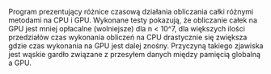 Program prezentujący różnice czasową działania obliczania całki różnymi metodami na CPU i GPU.
Wykonane testy pokazują, że obliczanie całek na GPU jest mniej opłacalne (wolniejsze) dla n < 10^7, dla większych ilości przedziałów czas wykonania obliczeń na CPU drastycznie się zwiększa gdzie czas wykonania na GPU jest dalej znośny.
Przyczyną takiego zjawiska jest wąskie gardło związane z przesyłem danych między pamięcią globalną a GPU.